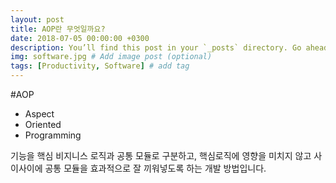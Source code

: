```yaml
---
layout: post
title: AOP란 무엇일까요?
date: 2018-07-05 00:00:00 +0300
description: You’ll find this post in your `_posts` directory. Go ahead and edit it and re-build the site to see your changes. # Add post description (optional)
img: software.jpg # Add image post (optional)
tags: [Productivity, Software] # add tag
---
```


#AOP

- Aspect
- Oriented
- Programming

기능을 핵심 비지니스 로직과 공통 모듈로 구분하고, 핵심로직에 영향을 미치지 않고 사이사이에 공통 모듈을 효과적으로 잘 끼워넣도록 하는 개발 방법입니다. 
